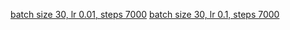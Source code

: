 [batch size 30, lr 0.01, steps 7000](https://tensorboard.dev/experiment/PrXBtgkxTyGiPMiQ3ki8Hw/#scalars)
[batch size 30, lr 0.1, steps 7000](https://tensorboard.dev/experiment/lEaGkhmpQyKmyKqbrp0TkQ/#scalars)
